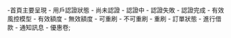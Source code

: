 -首頁主要呈現 -
用戶認證狀態 -
尚未認證 -
認證中 -
認證失敗 -
認證完成 -
有效風控模型 -
有效額度 -
無效額度 -
可重刷 -
不可重刷 -
重刷 -
訂單狀態 -
進行借款 -
通知訊息 -
優惠卷;
